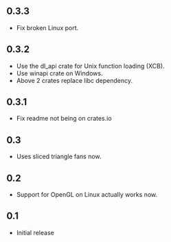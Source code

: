 ## 0.3.3
* Fix broken Linux port.

## 0.3.2
* Use the dl_api crate for Unix function loading (XCB).
* Use winapi crate on Windows.
* Above 2 crates replace libc dependency.

## 0.3.1
* Fix readme not being on crates.io

## 0.3
* Uses sliced triangle fans now.

## 0.2
* Support for OpenGL on Linux actually works now.

## 0.1
* Initial release
